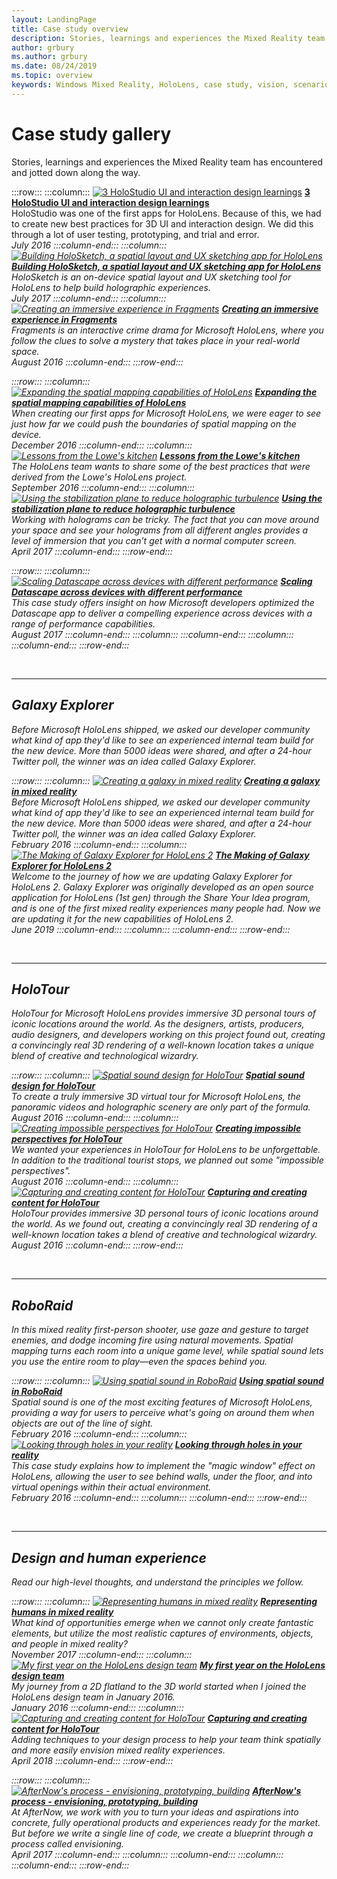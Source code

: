 ```yaml
---
layout: LandingPage
title: Case study overview
description: Stories, learnings and experiences the Mixed Reality team has encountered and jotted down along the way.
author: grbury 
ms.author: grbury
ms.date: 08/24/2019
ms.topic: overview
keywords: Windows Mixed Reality, HoloLens, case study, vision, scenarios
---
```


# Case study gallery

Stories, learnings and experiences the Mixed Reality team has encountered and jotted down along the way.

:::row:::
    :::column:::
       [![3 HoloStudio UI and interaction design learnings](images/thought-bubble-500px.jpg)](case-study-3-holostudio-ui-and-interaction-design-learnings.md)
        **[3 HoloStudio UI and interaction design learnings](case-study-3-holostudio-ui-and-interaction-design-learnings.md)**<br>
        HoloStudio was one of the first apps for HoloLens. Because of this, we had to create new best practices for 3D UI and interaction design. We did this through a lot of user testing, prototyping, and trial and error.<br>
         <i>July 2016<i>
    :::column-end:::
    :::column:::
       [![Building HoloSketch, a spatial layout and UX sketching app for HoloLens](images/holosketch-image-01-640px.png)](case-study-building-holosketch,-a-spatial-layout-and-ux-sketching-app-for-hololens.md)
        **[Building HoloSketch, a spatial layout and UX sketching app for HoloLens](case-study-building-holosketch,-a-spatial-layout-and-ux-sketching-app-for-hololens.md)**<br>
        HoloSketch is an on-device spatial layout and UX sketching tool for HoloLens to help build holographic experiences.<br>
        <i>July 2017<i>
    :::column-end:::
    :::column:::
       [![Creating an immersive experience in Fragments](images/surfacereconstruction.jpg)](case-study-creating-an-immersive-experience-in-fragments.md)
        **[Creating an immersive experience in Fragments](case-study-creating-an-immersive-experience-in-fragments.md)**<br>
        Fragments is an interactive crime drama for Microsoft HoloLens, where you follow the clues to solve a mystery that takes place in your real-world space.<br>
        <i>August 2016<i>
    :::column-end:::
:::row-end:::

:::row:::
    :::column:::
       [![Expanding the spatial mapping capabilities of HoloLens](images/away-from-camera-position-500px.png)](case-study-expanding-the-spatial-mapping-capabilities-of-hololens.md)
        **[Expanding the spatial mapping capabilities of HoloLens](case-study-expanding-the-spatial-mapping-capabilities-of-hololens.md)**<br>
        When creating our first apps for Microsoft HoloLens, we were eager to see just how far we could push the boundaries of spatial mapping on the device.<br>
        <i>December 2016<i>
    :::column-end:::
    :::column:::
       [![Lessons from the Lowe's kitchen](images/lowes.jpg)](case-study-lessons-from-the-lowes-kitchen.md)
        **[Lessons from the Lowe's kitchen](case-study-lessons-from-the-lowes-kitchen.md)**<br>
        The HoloLens team wants to share some of the best practices that were derived from the Lowe's HoloLens project.<br>
        <i>September 2016<i>
    :::column-end:::
    :::column:::
       [![Using the stabilization plane to reduce holographic turbulence](images/holotour-stabilization-plane-500px.jpg)](case-study-using-the-stabilization-plane-to-reduce-holographic-turbulence.md)
        **[Using the stabilization plane to reduce holographic turbulence](case-study-using-the-stabilization-plane-to-reduce-holographic-turbulence.md)**<br>
        Working with holograms can be tricky. The fact that you can move around your space and see your holograms from all different angles provides a level of immersion that you can’t get with a normal computer screen.<br>
        <i>April 2017<i>
    :::column-end:::
:::row-end:::

:::row:::
    :::column:::
       [![Scaling Datascape across devices with different performance](images/cloud-steps-1-4-700px.jpg)](case-study-scaling-datascape-across-devices-with-different-performance.md)
        **[Scaling Datascape across devices with different performance](case-study-scaling-datascape-across-devices-with-different-performance.md)**<br>
        This case study offers insight on how Microsoft developers optimized the Datascape app to deliver a compelling experience across devices with a range of performance capabilities.<br>
        <i>August 2017<i>
    :::column-end:::
    :::column:::
    :::column-end:::
    :::column:::
    :::column-end:::
:::row-end:::


<br>

---

## Galaxy Explorer

Before Microsoft HoloLens shipped, we asked our developer community what kind of app they'd like to see an experienced internal team build for the new device. More than 5000 ideas were shared, and after a 24-hour Twitter poll, the winner was an idea called Galaxy Explorer.

:::row:::
    :::column:::
       [![Creating a galaxy in mixed reality](images/full-galaxy-500px.png)](case-study-creating-a-galaxy-in-mixed-reality.md)
        **[Creating a galaxy in mixed reality](case-study-creating-a-galaxy-in-mixed-reality.md)**<br>
        Before Microsoft HoloLens shipped, we asked our developer community what kind of app they'd like to see an experienced internal team build for the new device. More than 5000 ideas were shared, and after a 24-hour Twitter poll, the winner was an idea called Galaxy Explorer.<br>
         <i>February 2016<i>
    :::column-end:::
    :::column:::
       [![The Making of Galaxy Explorer for HoloLens 2](images/ge-update-interactions-concept-force-grab.png)](galaxy-explorer-update.md)
        **[The Making of Galaxy Explorer for HoloLens 2](galaxy-explorer-update.md)**<br>
        Welcome to the journey of how we are updating Galaxy Explorer for HoloLens 2. Galaxy Explorer was originally developed as an open source application for HoloLens (1st gen) through the Share Your Idea program, and is one of the first mixed reality experiences many people had. Now we are updating it for the new capabilities of HoloLens 2.<br>
        <i>June 2019<i>
    :::column-end:::
    :::column:::
    :::column-end:::
:::row-end:::

<br>

---

## HoloTour

HoloTour for Microsoft HoloLens provides immersive 3D personal tours of iconic locations around the world. As the designers, artists, producers, audio designers, and developers working on this project found out, creating a convincingly real 3D rendering of a well-known location takes a unique blend of creative and technological wizardry.

:::row:::
    :::column:::
       [![Spatial sound design for HoloTour](images/recreated-colosseum-holotour-500px.png)](case-study-spatial-sound-design-for-holotour.md)
        **[Spatial sound design for HoloTour](case-study-spatial-sound-design-for-holotour.md)**<br>
        To create a truly immersive 3D virtual tour for Microsoft HoloLens, the panoramic videos and holographic scenery are only part of the formula.<br>
         <i>August 2016<i>
    :::column-end:::
    :::column:::
       [![Creating impossible perspectives for HoloTour](images/rome-colosseum-overlay-500px.png)](case-study-creating-impossible-perspectives-for-holotour.md)
        **[Creating impossible perspectives for HoloTour](case-study-creating-impossible-perspectives-for-holotour.md)**<br>
        We wanted your experiences in HoloTour for HoloLens to be unforgettable. In addition to the traditional tourist stops, we planned out some "impossible perspectives".<br>
        <i>August 2016<i>
    :::column-end:::
    :::column:::
       [![Capturing and creating content for HoloTour](images/camera-machu-pichu-500px.png)](case-study-capturing-and-creating-content-for-holotour.md)
        **[Capturing and creating content for HoloTour](case-study-capturing-and-creating-content-for-holotour.md)**<br>
        HoloTour provides immersive 3D personal tours of iconic locations around the world. As we found out, creating a convincingly real 3D rendering of a well-known location takes a blend of creative and technological wizardry.<br>
        <i>August 2016<i>
    :::column-end:::
:::row-end:::

<br>

---

## RoboRaid

In this mixed reality first-person shooter, use gaze and gesture to target enemies, and dodge incoming fire using natural movements. Spatial mapping turns each room into a unique game level, while spatial sound lets you use the entire room to play—even the spaces behind you. 

:::row:::
    :::column:::
       [![Using spatial sound in RoboRaid](images/successful-dodge-roboraid-500px.jpg)](case-study-using-spatial-sound-in-roboraid.md)
        **[Using spatial sound in RoboRaid](case-study-using-spatial-sound-in-roboraid.md)**<br>
        Spatial sound is one of the most exciting features of Microsoft HoloLens, providing a way for users to perceive what's going on around them when objects are out of the line of sight.<br>
         <i>February 2016<i>
    :::column-end:::
    :::column:::
       [![Looking through holes in your reality](images/roboraid-640px.png)](case-study-looking-through-holes-in-your-reality.md)
        **[Looking through holes in your reality](case-study-looking-through-holes-in-your-reality.md)**<br>
        This case study explains how to implement the "magic window" effect on HoloLens, allowing the user to see behind walls, under the floor, and into virtual openings within their actual environment.<br>
        <i>February 2016<i>
    :::column-end:::
    :::column:::
    :::column-end:::
:::row-end:::


<br>

---

## Design and human experience

Read our high-level thoughts, and understand the principles we follow.

:::row:::
    :::column:::
       [![Representing humans in mixed reality](images/bang-ai-weiwie.jpg)](case-study-representing-humans-in-mixed-reality.md)
        **[Representing humans in mixed reality](case-study-representing-humans-in-mixed-reality.md)**<br>
        What kind of opportunities emerge when we cannot only create fantastic elements, but utilize the most realistic captures of environments, objects, and people in mixed reality?<br>
         <i>November 2017<i>
    :::column-end:::
    :::column:::
       [![My first year on the HoloLens design team](images/MotionController.jpg)](case-study-my-first-year-on-the-hololens-design-team.md)
        **[My first year on the HoloLens design team](case-study-my-first-year-on-the-hololens-design-team.md)**<br>
        My journey from a 2D flatland to the 3D world started when I joined the HoloLens design team in January 2016.<br>
        <i>January 2016<i>
    :::column-end:::
    :::column:::
       [![Capturing and creating content for HoloTour](images/academyteam1000.png)](case-study-expanding-the-design-process-for-mixed-reality.md)
        **[Capturing and creating content for HoloTour](case-study-expanding-the-design-process-for-mixed-reality.md)**<br>
        Adding techniques to your design process to help your team think spatially and more easily envision mixed reality experiences.<br>
        <i>April 2018<i>
    :::column-end:::
:::row-end:::

:::row:::
    :::column:::
       [![AfterNow's process - envisioning, prototyping, building](images/whatisenvisioning-640px.png)](case-study-afternows-process-envisioning,-prototyping,-building.md)
        **[AfterNow's process - envisioning, prototyping, building](case-study-afternows-process-envisioning,-prototyping,-building.md)**<br>
        At AfterNow, we work with you to turn your ideas and aspirations into concrete, fully operational products and experiences ready for the market. But before we write a single line of code, we create a blueprint through a process called envisioning.<br>
        <i>April 2017<i>
    :::column-end:::
    :::column:::
    :::column-end:::
    :::column:::
    :::column-end:::
:::row-end:::

<br>

<br>

